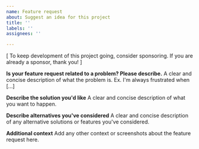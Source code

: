 ```yaml
---
name: Feature request
about: Suggest an idea for this project
title: ''
labels: ''
assignees: ''

---
```


[ To keep development of this project going, consider sponsoring. If you are
already a sponsor, thank you! ]

**Is your feature request related to a problem? Please describe.**
A clear and concise description of what the problem is. Ex. I'm always frustrated when [...]

**Describe the solution you'd like**
A clear and concise description of what you want to happen.

**Describe alternatives you've considered**
A clear and concise description of any alternative solutions or features you've considered.

**Additional context**
Add any other context or screenshots about the feature request here.
